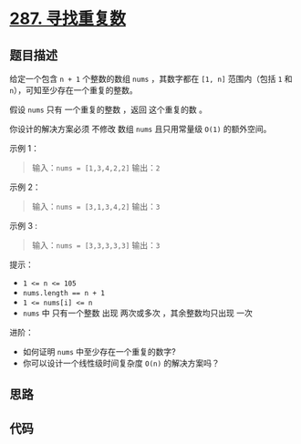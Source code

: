 # [287. 寻找重复数](https://leetcode.cn/problems/find-the-duplicate-number)

## 题目描述

给定一个包含 `n + 1` 个整数的数组 `nums` ，其数字都在 `[1, n]` 范围内（包括 `1` 和 `n`），可知至少存在一个重复的整数。

假设 `nums` 只有 一个重复的整数 ，返回 这个重复的数 。

你设计的解决方案必须 不修改 数组 `nums` 且只用常量级 `O(1)` 的额外空间。

示例 1：

> 输入：`nums = [1,3,4,2,2]`
> 输出：`2`

示例 2：

> 输入：`nums = [3,1,3,4,2]`
> 输出：`3`

示例 3 :

> 输入：`nums = [3,3,3,3,3]`
> 输出：`3`

提示：

* `1 <= n <= 105`
* `nums.length == n + 1`
* `1 <= nums[i] <= n`
* `nums` 中 只有一个整数 出现 两次或多次 ，其余整数均只出现 一次

进阶：

* 如何证明 `nums` 中至少存在一个重复的数字?
* 你可以设计一个线性级时间复杂度 `O(n)` 的解决方案吗？

## 思路

## 代码
